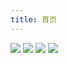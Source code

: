 ```yaml
---
title: 首页
---
```

![](../images/1242*2688-1.jpg)
![](../images/1242*2688-2.jpg)
![](../images/1242*2688-3.jpg)
![](../images/1242*2688-4.jpg)
